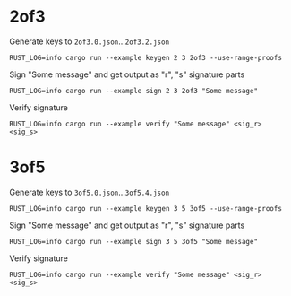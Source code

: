 # 2of3

Generate keys to `2of3.0.json`...`2of3.2.json`

```
RUST_LOG=info cargo run --example keygen 2 3 2of3 --use-range-proofs
```

Sign "Some message" and get output as "r", "s" signature parts

```
RUST_LOG=info cargo run --example sign 2 3 2of3 "Some message"
```

Verify signature

```
RUST_LOG=info cargo run --example verify "Some message" <sig_r> <sig_s>
```

# 3of5

Generate keys to `3of5.0.json`...`3of5.4.json`

```
RUST_LOG=info cargo run --example keygen 3 5 3of5 --use-range-proofs
```

Sign "Some message" and get output as "r", "s" signature parts

```
RUST_LOG=info cargo run --example sign 3 5 3of5 "Some message"
```

Verify signature

```
RUST_LOG=info cargo run --example verify "Some message" <sig_r> <sig_s>
```
